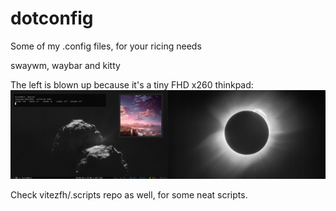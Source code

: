 # dotconfig
Some of my .config files, for your ricing needs

swaywm, waybar and kitty

The left is blown up because it's a tiny FHD x260 thinkpad:
![Screencap1](/screenshots/screenshot1.png)

Check vitezfh/.scripts repo as well, for some neat scripts.

